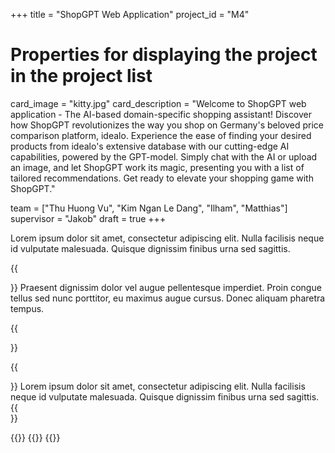 +++
title = "ShopGPT Web Application"
project_id = "M4"

# Properties for displaying the project in the project list
card_image = "kitty.jpg"
card_description = "Welcome to ShopGPT web application - The AI-based domain-specific shopping assistant! Discover how ShopGPT revolutionizes the way you shop on Germany's beloved price comparison platform, idealo. Experience the ease of finding your desired products from idealo's extensive database with our cutting-edge AI capabilities, powered by the GPT-model. Simply chat with the AI or upload an image, and let ShopGPT work its magic, presenting you with a list of tailored recommendations. Get ready to elevate your shopping game with ShopGPT." 

team = ["Thu Huong Vu", "Kim Ngan Le Dang", "Ilham", "Matthias"]
supervisor = "Jakob"
draft = true
+++

Lorem ipsum dolor sit amet, consectetur adipiscing elit. Nulla facilisis neque id vulputate malesuada. Quisque dignissim finibus urna sed sagittis.

{{<section title="Our Goal">}}
Praesent dignissim dolor vel augue pellentesque imperdiet. Proin congue tellus sed nunc porttitor, eu maximus augue cursus. Donec aliquam pharetra tempus.

{{</section>}}

{{<section title="The team">}}
Lorem ipsum dolor sit amet, consectetur adipiscing elit. Nulla facilisis neque id vulputate malesuada. Quisque dignissim finibus urna sed sagittis.
{{</section>}}

{{<gallery>}}
{{<team-member image="cat.jpg" name="team member cat">}}
{{</gallery>}}
